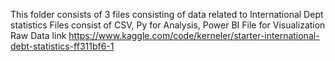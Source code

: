 This folder consists of 3 files consisting of data related to International Dept statistics 
Files consist of CSV, Py for Analysis, Power BI File for Visualization 
Raw Data link https://www.kaggle.com/code/kerneler/starter-international-debt-statistics-ff311bf6-1
